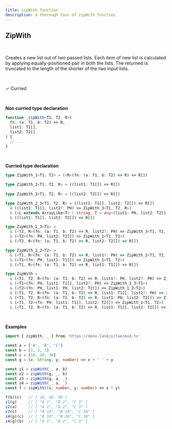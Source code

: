 ```yaml
---
title: zipWith function
description: a thorough tour of zipWith function
---
```


## ZipWith
<br>

Creates a new list out of two passed lists. Each item of new list is calculated by applying equally-positioned pair in both the lists.
The returned is truncated to the length of the shorter of the two input lists.

<br>

&check; Curried

<br>

**Non curried type declaration**

```typescript
function _zipWith<T1, T2, R>(
  fn: (a: T1, b: T2) => R,
  list1: T1[],
  list2: T2[]
) {
  // ...
}
```

<br>

**Curried type declaration**

```typescript
type ZipWith_1<T1, T2> = (<R>(fn: (a: T1, b: T2) => R) => R[])

type ZipWith_2<T1, T2, R> = ((list1: T1[]) => R[])
 
type ZipWith_3<T1, T2, R> = ((list2: T2[]) => R[])

type ZipWith_2_3<T1, T2, R> = ((list1: T1[], list2: T2[]) => R[])
  & ((list1: T1[], list2?: PH) => ZipWith_3<T1, T2, R>)
  & (<L extends ArrayLike<T> | string, T = any>(list1: PH, list2: T2[]) => ZipWith_2<T1, T2, R>)
  & ((list1: T1[], list2: T2[]) => R[])

type ZipWith_1_3<T1> = 
  & (<T2, R>(fn: (a: T1, b: T2) => R, list2?: PH) => ZipWith_3<T1, T2, R>)
  & (<T2>(fn: PH, list2: T2[]) => ZipWith_1<T1, T2>)
  & (<T2, R>(fn: (a: T1, b: T2) => R, list2: T2[]) => R[])

type ZipWith_1_2<T2> = 
  & (<T1, R>(fn: (a: T1, b: T2) => R, list1?: PH) => ZipWith_2<T1, T2, R>)
  & (<T1>(fn: PH, list1: T1[]) => ZipWith_1<T1, T2>)
  & (<T1, R>(fn: (a: T1, b: T2) => R, list1: T1[]) => R[])

type ZipWith = 
  & (<T1, T2, R>(fn: (a: T1, b: T2) => R, list1?: PH, list2?: PH) => ZipWith_2_3<T1, T2, R>)
  & (<T1>(fn: PH, list1: T1[], list2?: PH) => ZipWith_1_3<T1>)
  & (<T2>(fn: PH, list1: PH, list2: T2[]) => ZipWith_1_2<T2>)
  & (<T1, T2, R>(fn: (a: T1, b: T2) => R, list1: T1[], list2?: PH) => ZipWith_3<T1, T2, R>)
  & (<T1, T2, R>(fn: (a: T1, b: T2) => R, list1: PH, list2: T2[]) => ZipWith_2<T1, T2, R>)
  & (<T1, T2>(fn: PH, list1: T1[], list2: T2[]) => ZipWith_1<T1, T2>)
  & (<T1, T2, R>(fn: (a: T1, b: T2) => R, list1: T1[], list2: T2[]) => R[])
```

<br>

**Examples**

```typescript
import { zipWith, _ } from 'https://deno.land/x/fae/mod.ts'

const a = ['A', 'B', 'C']
const b = [1, 2, 3]
const c = [10, 20, 30]
const g = (x: String, y: number) => x + ' ' + y

const z1 = zipWith(_, a, b)
const z2 = zipWith(g, _, b)
const z3 = zipWith(g, a, _)
const z4 = zipWith(_, a, _)
const f = zipWith((x: number, y: number) => x * y)

f(b)(c)   // [ 10, 40, 90 ]
z1(g)     // [ "A 1", "B 2", "C 3" ]
z2(a)     // [ "A 1", "B 2", "C 3" ]
z3(c)     // [ "A 10", "B 20", "C 30" ]
z4(g)(c)  // [ "A 10", "B 20", "C 30" ]
z4(g)(b)  // [ "A 1", "B 2", "C 3" ]
```
